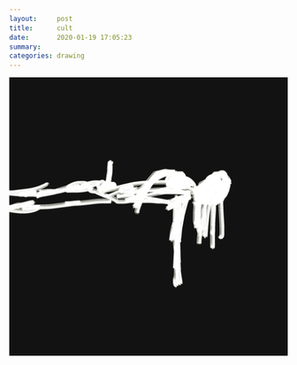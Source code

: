 ```yaml
---
layout:     post
title:      cult
date:       2020-01-19 17:05:23
summary:    
categories: drawing
---
```

![cult](/images/diary/cult.png ".")

